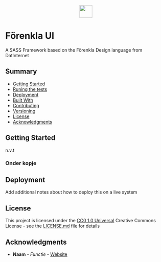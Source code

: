 <p align="center">
  <a href="#" title="Project Logo">
    <img src="https://datinternet.nl/media/datinternet/branding/datlogo.svg" height="40">
  </a>
</p>

# Förenkla UI

A SASS Framework based on the Förenkla Design language from DatInternet

## Summary

  - [Getting Started](#getting-started)
  - [Runing the tests](#running-the-tests)
  - [Deployment](#deployment)
  - [Built With](#built-with)
  - [Contributing](#contributing)
  - [Versioning](#versioning)
  - [License](#license)
  - [Acknowledgments](#acknowledgments)

## Getting Started

n.v.t

### Onder kopje

## Deployment

Add additional notes about how to deploy this on a live system

## License

This project is licensed under the [CC0 1.0 Universal](LICENSE.md)
Creative Commons License - see the [LICENSE.md](LICENSE.md) file for
details

## Acknowledgments
  - **Naam** - *Functie* -
    [Website](https://datinternet.nl)
